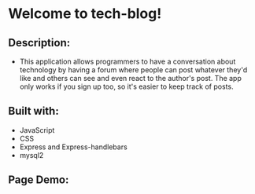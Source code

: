 # Welcome to tech-blog!

## Description:
- This application allows programmers to have a conversation about technology by having a forum where people can post whatever they'd like and others can see and even react to the author's post. The app only works if you sign up too, so it's easier to keep track of posts.

## Built with:
- JavaScript
- CSS
- Express and Express-handlebars
- mysql2

## Page Demo:
